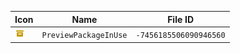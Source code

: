 | Icon | Name | File ID |
| ---  | ---  | ---     |
| ![](PreviewPackageInUse.png) | `PreviewPackageInUse` | `-7456185506090946560` |
